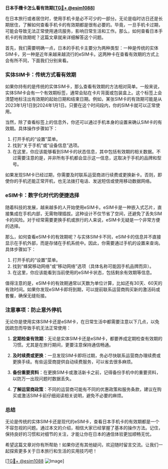 **日本手機卡怎么看有效期[[TG💪+ @esim1088](https://t.me/s/esim1088)]**

在日本旅行或者居住时，使用手机卡是必不可少的一部分。无论是临时访日还是长期居住，了解如何查看手机卡的有效期都是很有必要的。毕竟，一旦手机卡过期，可能会导致无法正常使用通讯服务，影响日常生活和工作。那么，如何查看日本手机卡的有效期呢？这篇文章就来详细解答这个问题。

首先，我们需要明确一点，日本的手机卡主要分为两种类型：一种是传统的实体SIM卡，另一种是近年来越来越流行的eSIM卡。这两种卡在查看有效期的方式上会有所不同，下面我们分别来看。

### 实体SIM卡：传统方式看有效期

如果你持有的是传统的实体SIM卡，那么查看有效期的方法相对简单。一般来说，实体SIM卡会有一个有效期标签，通常会贴在卡片背面或包装盒上。这个标签上会清楚地标注出有效期的起始日期和结束日期。例如，某张SIM卡的有效期可能是从2023年1月1日到2024年1月1日。只要在这个时间段内，你的SIM卡就可以正常使用。

当然，除了查看标签上的信息外，你还可以通过手机本身的设置来确认SIM卡的有效期。具体操作步骤如下：

1. 打开手机的“设置”菜单。
2. 找到“关于手机”或“设备信息”选项。
3. 在这里，你应该能够看到SIM卡的状态信息，其中包括有效期的相关数据。不过需要注意的是，并非所有手机都会显示这一信息，这取决于手机的品牌和型号。

如果发现SIM卡已经过期，你需要及时联系运营商进行续费或更换新卡。否则，即使你的手机还能正常开机，也无法拨打电话、发送短信或使用移动数据网络。

### eSIM卡：数字化时代的便捷选择

随着科技的发展，越来越多的人开始使用eSIM卡。eSIM卡是一种嵌入式芯片，直接集成在手机内部，无需物理插拔。这种设计不仅节省了空间，还避免了丢失SIM卡的风险。对于经常需要更换手机或旅行的人来说，eSIM卡无疑是一个非常方便的选择。

那么，如何查看eSIM卡的有效期呢？与实体SIM卡不同，eSIM卡的信息并不直接显示在手机外部，而是存储在手机系统中。因此，你需要通过手机的设置来查询。具体步骤如下：

1. 打开手机的“设置”菜单。
2. 找到“蜂窝移动网络”或“移动网络”选项（具体名称可能因手机品牌而异）。
3. 在这里，你应该能看到当前使用的eSIM卡状态，包括剩余有效期等信息。

值得注意的是，eSIM卡的有效期通常以天数为单位计算，比如还有30天、60天的有效时间。如果你发现eSIM卡即将到期，可以提前联系运营商购买新的激活码或套餐，确保无缝衔接。

### 注意事项：防止意外停机

无论你是使用实体SIM卡还是eSIM卡，在日常生活中都需要注意以下几点，以免因疏忽而导致手机无法正常使用：

1. **定期检查有效期**：无论是实体SIM卡还是eSIM卡，都要养成定期检查有效期的习惯。尤其是在旅行期间，更要注意保持通信畅通。
   
2. **及时续费或更换**：一旦发现SIM卡即将过期，务必尽快联系运营商办理续费或更换手续。有些运营商提供自动续费服务，可以省去很多麻烦。

3. **备份重要资料**：在更换SIM卡或激活新卡之前，记得备份手机中的重要资料，以防万一出现问题时数据丢失。

4. **了解运营商政策**：不同的运营商可能有不同的优惠政策和服务条款，建议在购买或激活SIM卡前仔细阅读相关说明，避免不必要的麻烦。

### 总结

无论是传统的实体SIM卡还是现代的eSIM卡，查看日本手机卡的有效期都是一个不容忽视的问题。通过本文的介绍，相信大家已经掌握了基本的操作方法。记住，保持良好的习惯和对细节的关注，才能让你在日本的通信体验更加顺畅无忧。

希望这篇文章对你有所帮助！如果你还有其他疑问，欢迎随时留言交流。让我们一起探索更多关于日本旅行和生活的实用技巧吧！

[[TG💪+ @esim1088](https://t.me/s/esim1088) ![Image](https://i.postimg.cc/4NQfJmqS/Snipaste-2025-05-13-00-14-12.png)]